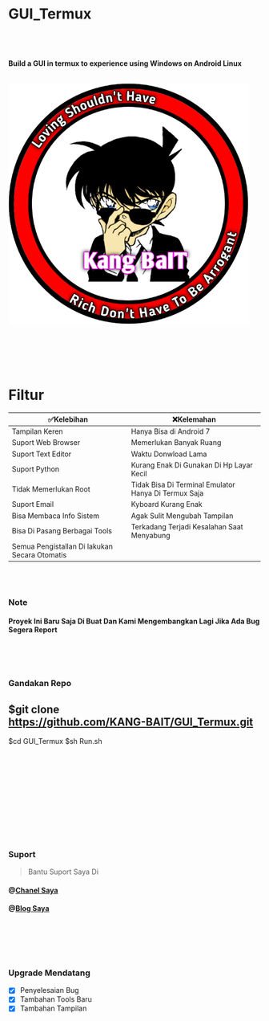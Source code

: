 # GUI_Termux
<br><br>
<h4>Build a GUI in termux to experience using Windows on Android Linux
<br>
<br>


![GitHub Logo](/docs/20210322_094134.png)


<br><br><br><br>


# Filtur



   ✅Kelebihan   | ❌Kelemahan 
----------------- | ---------------
Tampilan Keren | Hanya Bisa di Android 7 
Suport Web Browser | Memerlukan Banyak Ruang
Suport Text Editor | Waktu Donwload Lama
Suport Python | Kurang Enak Di Gunakan Di Hp Layar Kecil
Tidak Memerlukan Root | Tidak Bisa Di Terminal Emulator Hanya Di Termux Saja
Suport Email | Kyboard Kurang Enak
Bisa Membaca Info Sistem | Agak Sulit Mengubah Tampilan
Bisa Di Pasang Berbagai Tools | Terkadang Terjadi Kesalahan Saat Menyabung
Semua Pengistallan Di lakukan Secara Otomatis | 

<br>
<br>

<h3>Note</h3>

<h4>Proyek Ini Baru Saja Di Buat Dan Kami Mengembangkan Lagi Jika Ada Bug Segera Report

<br><br><br>

<h3>Gandakan Repo</h3>


$git clone<br>https://github.com/KANG-BAIT/GUI_Termux.git
---------------------------------------------------------

$cd GUI_Termux
$sh Run.sh



<br><br><br><br><br><br><br><br><br><br>

<h3>Suport</h3>

>Bantu Suport Saya Di 

<h4>@<a href="https://youtube.com/c/KangBaIT">Chanel Saya</a></h4>


<h4>@<a href="https://kang-bait.blogspot.com">Blog Saya</a></h4>
<br><br><br><br>


<h3>Upgrade Mendatang</h3>


- [x] Penyelesaian Bug
- [x] Tambahan Tools Baru
- [x] Tambahan Tampilan
